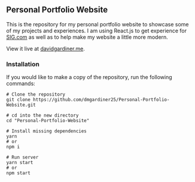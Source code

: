 ## Personal Portfolio Website

This is the repository for my personal portfolio website to showcase some of my projects and experiences. I am using React.js to get experience for [SIG.com](https://github.com/sigdotcom) as well as to help make my website a little more modern.

View it live at [davidgardiner.me](http://davidgardiner.me).

### Installation

If you would like to make a copy of the repository, run the following commands:
```
# Clone the repository
git clone https://github.com/dmgardiner25/Personal-Portfolio-Website.git

# cd into the new directory
cd "Personal-Portfolio-Website"

# Install missing dependencies
yarn
# or
npm i

# Run server
yarn start
# or
npm start
```
